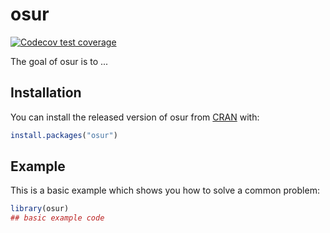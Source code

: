 # osur

<!-- badges: start -->
[![Codecov test coverage](https://codecov.io/gh/its-gazza/osur/branch/master/graph/badge.svg)](https://codecov.io/gh/its-gazza/osur?branch=master)
<!-- badges: end -->

The goal of osur is to ...

## Installation

You can install the released version of osur from [CRAN](https://CRAN.R-project.org) with:

``` r
install.packages("osur")
```

## Example

This is a basic example which shows you how to solve a common problem:

``` r
library(osur)
## basic example code
```

